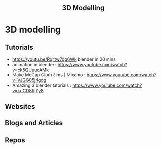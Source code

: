 <h2 align="center">3D Modelling</h2>

# 3D modelling

## Tutorials
- https://youtu.be/Rqhtw7dg6Wk blender in 20 mins
- animation in blender : https://www.youtube.com/watch?v=ck5QUuuoAMk
- Make MoCap Cloth Sims | Mixamo : https://www.youtube.com/watch?v=VJGG05j4gog
- Amazing 3 blender tutorials : https://www.youtube.com/watch?v=kuCD8fijYy8



## Websites

## Blogs and Articles

## Repos

